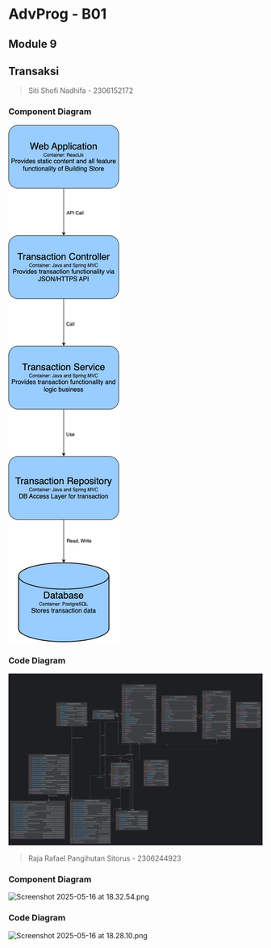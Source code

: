 # AdvProg - B01

## Module 9
## Transaksi
> Siti Shofi Nadhifa - 2306152172
### Component Diagram
![Component Diagram](assets/img/componentdiagram-transaction.png)
### Code Diagram
![Code Diagram](assets/img/codediagram-transaction.png)

> Raja Rafael Pangihutan Sitorus - 2306244923
### Component Diagram
![Screenshot 2025-05-16 at 18.32.54.png](..%2F..%2F..%2FDesktop%2FScreenshot%202025-05-16%20at%2018.32.54.png)
### Code Diagram
![Screenshot 2025-05-16 at 18.28.10.png](..%2F..%2F..%2FDesktop%2FScreenshot%202025-05-16%20at%2018.28.10.png)
